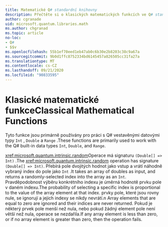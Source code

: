 ```yaml
---
title: Matematické Q# standardní knihovny
description: Přečtěte si o klasických matematických funkcích ve Q# standardních knihovnách, které se používají s vestavěnými datovými typy.
author: cgranade
uid: microsoft.quantum.libraries.math
ms.author: chgranad
ms.topic: article
no-loc:
- Q#
- $$v
ms.openlocfilehash: 55b1ef70eed1eb47ab0c6b30e2b8203c38c9a67a
ms.sourcegitcommit: 9b0d1ffc8752334bd6145457a826505cc31fa27a
ms.translationtype: MT
ms.contentlocale: cs-CZ
ms.lasthandoff: 09/21/2020
ms.locfileid: "90833595"
---
```

# <a name="classical-mathematical-functions"></a><span data-ttu-id="fd3ea-103">Klasické matematické funkce</span><span class="sxs-lookup"><span data-stu-id="fd3ea-103">Classical Mathematical Functions</span></span> #

<span data-ttu-id="fd3ea-104">Tyto funkce jsou primárně používány pro práci s Q# vestavěnými datovými typy `Int` , `Double` a `Range` .</span><span class="sxs-lookup"><span data-stu-id="fd3ea-104">These functions are primarily used to work with the Q# built-in data types `Int`, `Double`, and `Range`.</span></span>

<span data-ttu-id="fd3ea-105"><xref:microsoft.quantum.intrinsic.random>Operace má signaturu `(Double[] => Int)` .</span><span class="sxs-lookup"><span data-stu-id="fd3ea-105">The <xref:microsoft.quantum.intrinsic.random> operation has signature `(Double[] => Int)`.</span></span>
<span data-ttu-id="fd3ea-106">Přebírá pole dvojitých hodnot jako vstup a vrátí náhodně vybraný index do pole jako `Int` .</span><span class="sxs-lookup"><span data-stu-id="fd3ea-106">It takes an array of doubles as input, and returns a randomly-selected index into the array as an `Int`.</span></span>
<span data-ttu-id="fd3ea-107">Pravděpodobnost výběru konkrétního indexu je úměrná hodnotě prvku pole v daném indexu.</span><span class="sxs-lookup"><span data-stu-id="fd3ea-107">The probability of selecting a specific index is proportional to the value of the array element at that index.</span></span> <span data-ttu-id="fd3ea-108">prvky pole, které jsou rovny nule, se ignorují a jejich indexy se nikdy nevrátí.</span><span class="sxs-lookup"><span data-stu-id="fd3ea-108">n Array elements that are equal to zero are ignored and their indices are never returned.</span></span>
<span data-ttu-id="fd3ea-109">Pokud je některý prvek pole menší než nula, nebo pokud žádný element pole není větší než nula, operace se nezdařila.</span><span class="sxs-lookup"><span data-stu-id="fd3ea-109">If any array element is less than zero, or if no array element is greater than zero, then the operation fails.</span></span>
